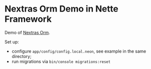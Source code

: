 Nextras Orm Demo in Nette Framework
===================================

Demo of [Nextras Orm](https://github.com/nextras/orm).

Set up:
- configure `app/config/config.local.neon`, see example in the same directory;
- run migrations via `bin/console migrations:reset`
